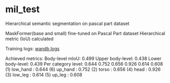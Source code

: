 # mil_test
Hierarchical semantic segmentation on pascal part dataset

MaskFormer(base and small) fine-tuned on Pascal Part dataset
Hierarchical metric (IoU) calculated 

Training logs: 
[wandb logs](https://wandb.ai/sapsapfear/mil_test/overview?workspace=user-sapsapfear)

Achieved metrics:
Body-level mIoU: 0.499
Upper body-level: 0.438
Lower body-level: 0.439
Per category level: 0.644 0.752 0.656 0.926 0.614 0.608
 (1) low_hand : 0.644
 (6) up_hand : 0.752
 (2) torso : 0.656
 (4) head : 0.926
 (3) low_leg : 0.614
 (5) up_leg : 0.608
